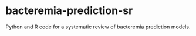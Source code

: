 # bacteremia-prediction-sr
Python and R code for a systematic review of bacteremia prediction models.
